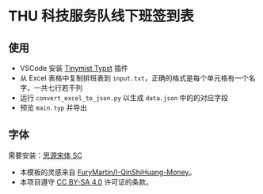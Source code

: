 # THU 科技服务队线下班签到表

## 使用

- VSCode 安装 [Tinymist Typst](https://marketplace.visualstudio.com/items?itemName=myriad-dreamin.tinymist) 插件
- 从 Excel 表格中复制排班表到 `input.txt`，正确的格式是每个单元格有一个名字，一共七行若干列
- 运行 `convert_excel_to_json.py` 以生成 `data.json` 中的的对应字段
- 预览 `main.typ` 并导出

## 字体

需要安装：[思源宋体 SC](https://mirrors.tuna.tsinghua.edu.cn/adobe-fonts/source-han-serif/OTF/SimplifiedChinese/)

- 本模板的灵感来自 [FuryMartin/I-QinShiHuang-Money](https://github.com/FuryMartin/I-QinShiHuang-Money)。
- 本项目遵守 [CC BY-SA 4.0](https://creativecommons.org/licenses/by-sa/4.0/) 许可证的条款。

